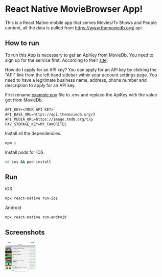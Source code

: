 # React Native MovieBrowser App!

This is a React Native mobile app that serves Movies/Tv Shows and People content, all the data is pulled from https://www.themoviedb.org/ api.

## How to run

To run this App is necessary to get an ApiKey from MovieDb. You need to sign up for the service first.
According to their [site](https://www.themoviedb.org/documentation/api):

How do I apply for an API key?
You can apply for an API key by clicking the "API" link from the left hand sidebar within your account settings page. You need to have a legitimate business name, address, phone number and description to apply for an API key.

First rename [example.env](https://github.com/olman21/react-native-movies/blob/master/example.env) file to .env and replace the ApiKey with the value got from MovieDb.

```
API_KEY=<YOUR API KEY>
API_BASE_URL=https://api.themoviedb.org/3
API_MEDIA_URL=https://image.tmdb.org/t/p
FAV_STORAGE_KEY=MY_FAVORITES
```

Install all the dependencies.

```bash
npm i
```

Install pods for iOS.

```bash
cd ios && pod install
```

## Run

iOS
```bash
npx react-native run-ios
```
Android
```bash
npx react-native run-android
```

## Screenshots

<img src="https://github.com/olman21/react-native-movies/raw/master/screenshots/Screenshot1.png" width="100" height="100">